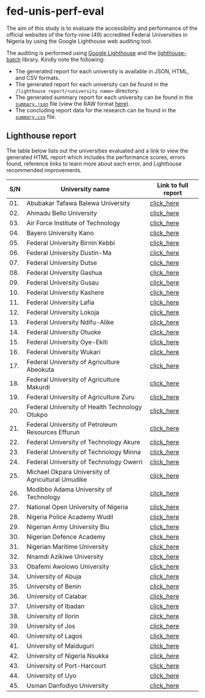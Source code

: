 # fed-unis-perf-eval

The aim of this study is to evaluate the accessibility and performance of the official websites of the forty-nine (49) accredited Federal Universities in Nigeria by using the Google Lighthouse web auditing tool.

The auditing is performed using [Google Lighthouse](https://developers.google.com/web/tools/lighthouse) and the [lighthouse-batch](https://github.com/mikestead/lighthouse-batch) library. Kindly note the following:

- The generated report for each university is available in JSON, HTML, and CSV formats.
- The generated report for each university can be found in the `/lighthouse report/<university name>` directory.
- The generated summary report for each university can be found in the [`summary.json`](./summary.json) file (view the RAW format [here](https://raw.githubusercontent.com/BolajiAyodeji/fed-unis-perf-eval/main/summary.json)).
- The concluding report data for the research can be found in the [`summary.csv`](./summary.csv) file.

## Lighthouse report

The table below lists out the universities evaluated and a link to view the generated HTML report which includes the performance scores, errors found, reference links to learn more about each error, and Lighthouse recommended improvements.

| S/N | **University name**                               | **Link to full report**                                                                    |
|-----|---------------------------------------------------|--------------------------------------------------------------------------------------------|
| 01. | Abubakar Tafawa Balewa University                 | [click_here](https://fed-unis-perf-eval.netlify.app/Abubakar%20Tafawa%20Balewa%20University/atbu_edu_ng_.report.html)                         |
| 02. | Ahmadu Bello University                           | [click_here](https://fed-unis-perf-eval.netlify.app/Ahmadu%20Bello%20University/abu_edu_ng_.report.html)                                      |
| 03. | Air Force Institute of Technology                 | [click_here](https://fed-unis-perf-eval.netlify.app/Air%20Force%20Institute%20of%20Technology/afit_edu_.report.html)                          |
| 04. | Bayero University Kano                            | [click_here](https://fed-unis-perf-eval.netlify.app/Bayero%20University%20Kano/buk_edu_ng_.report.html)                                       |
| 05. | Federal University Birnin Kebbi                   | [click_here](https://fed-unis-perf-eval.netlify.app/Federal%20University%20Birnin%20Kebbi/fubk_edu_ng_.report.html)                           |
| 06. | Federal University Dustin-Ma                      | [click_here](https://fed-unis-perf-eval.netlify.app/Federal%20University%20Dustin-Ma/fudutsinma_edu_ng_.report.html)                          |
| 07. | Federal University Dutse                          | [click_here](https://fed-unis-perf-eval.netlify.app/Federal%20University%20Dutse/fud_edu_ng_.report.html)                                     |
| 08. | Federal University Gashua                         | [click_here](https://fed-unis-perf-eval.netlify.app/Federal%20University%20Gashua/fugashua_edu_ng_.report.html)                               |
| 09. | Federal University Gusau                          | [click_here](https://fed-unis-perf-eval.netlify.app/Federal%20University%20Gusau/fugusau_edu_ng_.report.html)                                 |
| 10. | Federal University Kashere                        | [click_here](https://fed-unis-perf-eval.netlify.app/Federal%20University%20Kashere/fukashere_edu_ng_.report.html)                             |
| 11. | Federal University Lafia                          | [click_here](https://fed-unis-perf-eval.netlify.app/Federal%20University%20Lafia/fulafia_edu_ng_.report.html)                                 |
| 12. | Federal University Lokoja                         | [click_here](https://fed-unis-perf-eval.netlify.app/Federal%20University%20Lokoja/fulokoja_edu_ng_.report.html)                               |
| 13. | Federal University Ndifu-Alike                    | [click_here](https://fed-unis-perf-eval.netlify.app/Federal%20University%20Ndifu-Alike/funai_edu_ng_.report.html)                             |
| 14. | Federal University Otuoke                         | [click_here](https://fed-unis-perf-eval.netlify.app/Federal%20University%20Otuoke/fuotuoke_edu_ng_.report.html)                               |
| 15. | Federal University Oye-Ekiti                      | [click_here](https://fed-unis-perf-eval.netlify.app/Federal%20University%20Oye-Ekiti/fuoye_edu_ng_.report.html)                               |
| 16. | Federal University Wukari                         | [click_here](https://fed-unis-perf-eval.netlify.app/Federal%20University%20Wukari/fuwukari_edu_ng_.report.html)                               |
| 17. | Federal University of Agriculture Abeokuta        | [click_here](https://fed-unis-perf-eval.netlify.app/Federal%20University%20of%20Agriculture%20Abeokuta/unaab_edu_ng_.report.html)             |
| 18. | Federal University of Agriculture Makurdi         | [click_here](https://fed-unis-perf-eval.netlify.app/Federal%20University%20of%20Agriculture%20Makurdi/uam_edu_ng_.report.html)                |
| 19. | Federal University of Agriculture Zuru            | [click_here](https://fed-unis-perf-eval.netlify.app/Federal%20University%20of%20Agriculture%20Zuru/fuaz_edu_ng_.report.html)                  |
| 20. | Federal University of Health Technology Otukpo    | [click_here](https://fed-unis-perf-eval.netlify.app/Federal%20University%20of%20Health%20Technology%20Otukpo/fuhso_ng_.report.html)           |
| 21. | Federal University of Petroleum Resources Effurun | [click_here](https://fed-unis-perf-eval.netlify.app/Federal%20University%20of%20Petroleum%20Resources%20Effurun/fupreonline_com_.report.html) |
| 22. | Federal University of Technology Akure            | [click_here](https://fed-unis-perf-eval.netlify.app/Federal%20University%20of%20Technology%20Akure/futa_edu_ng_.report.html)                  |
| 23. | Federal University of Technology Minna            | [click_here](https://fed-unis-perf-eval.netlify.app/Federal%20University%20of%20Technology%20Minna/futminna_edu_ng_.report.html)              |
| 24. | Federal University of Technology Owerri           | [click_here](https://fed-unis-perf-eval.netlify.app/Federal%20University%20of%20Technology%20Owerri/futo_edu_ng_.report.html)                 |
| 25. | Michael Okpara University of Agricultural Umudike | [click_here](https://fed-unis-perf-eval.netlify.app/Michael%20Okpara%20University%20of%20Agricultural%20Umudike/mouau_edu_ng_.report.html)    |
| 26. | Modibbo Adama University of Technology            | [click_here](https://fed-unis-perf-eval.netlify.app/Modibbo%20Adama%20University%20of%20Technology/mautech_edu_ng_new_.report.html)           |
| 27. | National Open University of Nigeria               | [click_here](https://fed-unis-perf-eval.netlify.app/National%20Open%20University%20of%20Nigeria/nou_edu_ng_.report.html)                      |
| 28. | Nigeria Police Academy Wudil                      | [click_here](https://fed-unis-perf-eval.netlify.app/Nigeria%20Police%20Academy%20Wudil/polac_edu_ng_.report.html)                             |
| 29. | Nigerian Army University Biu                      | [click_here](https://fed-unis-perf-eval.netlify.app/Nigerian%20Army%20University%20Biu/naub_edu_ng_.report.html)                              |
| 30. | Nigerian Defence Academy                          | [click_here](https://fed-unis-perf-eval.netlify.app/Nigerian%20Defence%20Academy/nda_edu_ng_.report.html)                                     |
| 31. | Nigerian Maritime University                      | [click_here](https://fed-unis-perf-eval.netlify.app/Nigerian%20Maritime%20University/nmu_edu_ng_.report.html)                                 |
| 32. | Nnamdi Azikiwe University                         | [click_here](https://fed-unis-perf-eval.netlify.app/Nnamdi%20Azikiwe%20University/unizik_edu_ng_.report.html)                                 |
| 33. | Obafemi Awolowo University                        | [click_here](https://fed-unis-perf-eval.netlify.app/Obafemi%20Awolowo%20University/oauife_edu_ng_.report.html)                                |
| 34. | University of Abuja                               | [click_here](https://fed-unis-perf-eval.netlify.app/University%20of%20Abuja/uniabuja_edu_ng_.report.html)                                     |
| 35. | University of Benin                               | [click_here](https://fed-unis-perf-eval.netlify.app/University%20of%20Benin/uniben_edu_ng_.report.html)                                       |
| 36. | University of Calabar                             | [click_here](https://fed-unis-perf-eval.netlify.app/University%20of%20Calabar/unical_com_.report.html)                                        |
| 37. | University of Ibadan                              | [click_here](https://fed-unis-perf-eval.netlify.app/University%20of%20Ibadan/ui_edu_ng_.report.html)                                          |
| 38. | University of Ilorin                              | [click_here](https://fed-unis-perf-eval.netlify.app/University%20of%20Ilorin/www_unilorin_edu_ng_.report.html)                                |
| 39. | University of Jos                                 | [click_here](https://fed-unis-perf-eval.netlify.app/University%20of%20Jos/unijos_edu_ng_.report.html)                                         |
| 40. | University of Lagos                               | [click_here](https://fed-unis-perf-eval.netlify.app/University%20of%20Lagos/unilag_edu_ng_.report.html)                                       |
| 41. | University of Maiduguri                           | [click_here](https://fed-unis-perf-eval.netlify.app/University%20of%20Maiduguri/unimaid_edu_ng_.report.html)                                  |
| 42. | University of Nigeria Nsukka                      | [click_here](https://fed-unis-perf-eval.netlify.app/University%20of%20Nigeria%20Nsukka/unn_edu_ng_.report.html)                               |
| 43. | University of Port-Harcourt                       | [click_here](https://fed-unis-perf-eval.netlify.app/University%20of%20Port-Harcourt/uniport_edu_ng_.report.html)                              |
| 44. | University of Uyo                                 | [click_here](https://fed-unis-perf-eval.netlify.app/University%20of%20Uyo/uniuyo_edu_ng_.report.html)                                         |
| 45. | Usman Danfodiyo University                        | [click_here](https://fed-unis-perf-eval.netlify.app/Usman%20Danfodiyo%20University/udusok_edu_ng_.report.html)                                |
